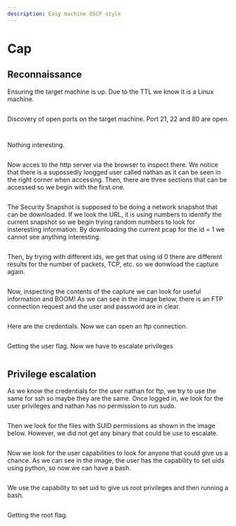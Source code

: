```yaml
---
description: Easy machine OSCP style
---
```


# Cap

## Reconnaissance

Ensuring the target machine is up. Due to the TTL we know it is a Linux machine.&#x20;

<figure><img src="../.gitbook/assets/Captura de pantalla 2023-02-22 a las 18.37.34.png" alt=""><figcaption></figcaption></figure>

Discovery of open ports on the target machine. Port 21, 22 and 80 are open.&#x20;

<figure><img src="../.gitbook/assets/Captura de pantalla 2023-02-22 a las 18.39.47.png" alt=""><figcaption></figcaption></figure>

<figure><img src="../.gitbook/assets/Captura de pantalla 2023-02-22 a las 18.44.39.png" alt=""><figcaption></figcaption></figure>

Nothing interesting.&#x20;

<figure><img src="../.gitbook/assets/Captura de pantalla 2023-02-22 a las 18.48.02.png" alt=""><figcaption></figcaption></figure>

Now acces to the http server via the browser to inspect there. We notice that there is a supossedly loogged user called nathan as it can be seen in the right corner when accessing. Then, there are three sections that can be accessed so we begin with the first one.&#x20;

<figure><img src="../.gitbook/assets/Captura de pantalla 2023-02-22 a las 19.06.09.png" alt=""><figcaption></figcaption></figure>

The Security Snapshot is supposed to be doing a network snapshot that can be downloaded. If we look the URL, it is using numbers to identify the current snapshot so we begin trying random numbers to look for insteresting information. By downloading the current pcap for the id = 1 we cannot see anything interesting.&#x20;

<figure><img src="../.gitbook/assets/Captura de pantalla 2023-02-22 a las 19.08.48.png" alt=""><figcaption></figcaption></figure>

Then, by trying with different ids, we get that using id 0 there are different results for the number of packets, TCP, etc. so we donwload the capture again.&#x20;

<figure><img src="../.gitbook/assets/Captura de pantalla 2023-02-22 a las 19.11.06.png" alt=""><figcaption></figcaption></figure>

Now, inspecting the contents of the capture we can look for useful information and BOOM! As we can see in the image below, there is an FTP connection request and the user and password are in clear.

<figure><img src="../.gitbook/assets/Captura de pantalla 2023-02-22 a las 19.14.39.png" alt=""><figcaption></figcaption></figure>

Here are the credentials. Now we can open an ftp connection.&#x20;

<figure><img src="../.gitbook/assets/Captura de pantalla 2023-02-22 a las 19.15.08.png" alt=""><figcaption></figcaption></figure>

Getting the user flag. Now we have to escalate privileges

<figure><img src="../.gitbook/assets/Captura de pantalla 2023-02-22 a las 19.16.50.png" alt=""><figcaption></figcaption></figure>

## Privilege escalation

As we know the credentials for the user nathan for ftp, we try to use the same for ssh so maybe they are the same. Once logged in, we look for the user privileges and nathan has no permission to run sudo.&#x20;

<figure><img src="../.gitbook/assets/Captura de pantalla 2023-02-22 a las 19.22.08.png" alt=""><figcaption></figcaption></figure>

Then we look for the files with SUID permissions as shown in the image below. However, we did not get any binary that could be use to escalate.&#x20;

<figure><img src="../.gitbook/assets/Captura de pantalla 2023-02-22 a las 19.26.17.png" alt=""><figcaption></figcaption></figure>

Now we look for the user capabilities to look for anyone that could give us a chance. As we can see in the image, the user has the capability to set uids using python, so now we can have a bash.

<figure><img src="../.gitbook/assets/Captura de pantalla 2023-02-22 a las 19.28.25.png" alt=""><figcaption></figcaption></figure>

We use the capability to set uid to give us root privileges and then running a bash.

<figure><img src="../.gitbook/assets/Captura de pantalla 2023-02-22 a las 19.30.37.png" alt=""><figcaption></figcaption></figure>

Getting the root flag.

<figure><img src="../.gitbook/assets/Captura de pantalla 2023-02-22 a las 19.33.30.png" alt=""><figcaption></figcaption></figure>

<figure><img src="../.gitbook/assets/Captura de pantalla 2023-02-22 a las 19.33.04.png" alt=""><figcaption></figcaption></figure>
